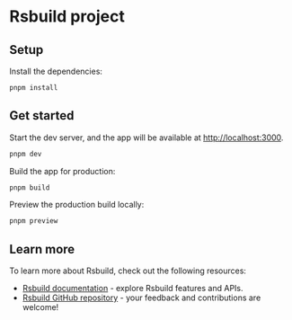 # Rsbuild project

## Setup

Install the dependencies:

```bash
pnpm install
```

## Get started

Start the dev server, and the app will be available at [http://localhost:3000](http://localhost:3000).

```bash
pnpm dev
```

Build the app for production:

```bash
pnpm build
```

Preview the production build locally:

```bash
pnpm preview
```

## Learn more

To learn more about Rsbuild, check out the following resources:

-   [Rsbuild documentation](https://rsbuild.rs) - explore Rsbuild features and APIs.
-   [Rsbuild GitHub repository](https://github.com/web-infra-dev/rsbuild) - your feedback and contributions are welcome!
